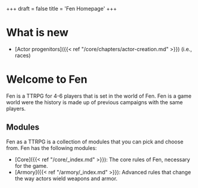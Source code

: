 +++
draft = false 
title = 'Fen Homepage'
+++

# What is new

- [Actor progenitors]({{< ref "/core/chapters/actor-creation.md" >}}) (i.e., races) 

# Welcome to Fen

Fen is a TTRPG for 4-6 players that is set in the world of Fen. Fen is a game world were the history is made up of previous campaigns with the same players.

## Modules 

Fen as a TTRPG is a collection of modules that you can pick and choose from. Fen has the following modules:

- [Core]({{< ref "/core/_index.md" >}}): The core rules of Fen, necessary for the game.
- [Armory]({{< ref "/armory/_index.md" >}}): Advanced rules that change the way actors wield weapons and armor.
